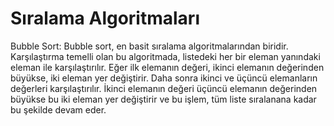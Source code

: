 # Sıralama Algoritmaları
 Bubble Sort: Bubble sort, en basit sıralama algoritmalarından biridir. Karşılaştırma temelli olan bu algoritmada, listedeki her bir eleman yanındaki eleman ile karşılaştırılır. Eğer ilk elemanın değeri, ikinci elemanın değerinden büyükse, iki eleman yer değiştirir. Daha sonra ikinci ve üçüncü elemanların değerleri karşılaştırılır. İkinci elemanın değeri üçüncü elemanın değerinden büyükse bu iki eleman yer değiştirir ve bu işlem, tüm liste sıralanana kadar bu şekilde devam eder.
